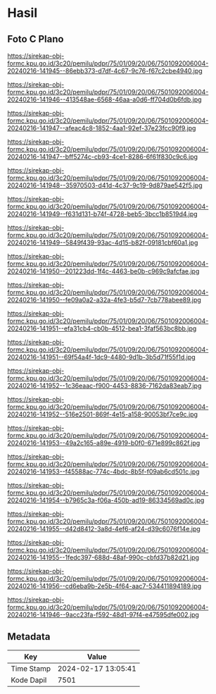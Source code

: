 # Hasil

## Foto C Plano

https://sirekap-obj-formc.kpu.go.id/3c20/pemilu/pdpr/75/01/09/20/06/7501092006004-20240216-141945--86ebb373-d7df-4c67-9c76-f67c2cbe4940.jpg

https://sirekap-obj-formc.kpu.go.id/3c20/pemilu/pdpr/75/01/09/20/06/7501092006004-20240216-141946--413548ae-6568-46aa-a0d6-ff704d0b6fdb.jpg

https://sirekap-obj-formc.kpu.go.id/3c20/pemilu/pdpr/75/01/09/20/06/7501092006004-20240216-141947--afeac4c8-1852-4aa1-92ef-37e23fcc90f9.jpg

https://sirekap-obj-formc.kpu.go.id/3c20/pemilu/pdpr/75/01/09/20/06/7501092006004-20240216-141947--bff5274c-cb93-4ce1-8286-6f61f830c9c6.jpg

https://sirekap-obj-formc.kpu.go.id/3c20/pemilu/pdpr/75/01/09/20/06/7501092006004-20240216-141948--35970503-d41d-4c37-9c19-9d879ae542f5.jpg

https://sirekap-obj-formc.kpu.go.id/3c20/pemilu/pdpr/75/01/09/20/06/7501092006004-20240216-141949--f631d131-b74f-4728-beb5-3bcc1b8519d4.jpg

https://sirekap-obj-formc.kpu.go.id/3c20/pemilu/pdpr/75/01/09/20/06/7501092006004-20240216-141949--5849f439-93ac-4d15-b82f-09181cbf60a1.jpg

https://sirekap-obj-formc.kpu.go.id/3c20/pemilu/pdpr/75/01/09/20/06/7501092006004-20240216-141950--201223dd-1f4c-4463-be0b-c969c9afcfae.jpg

https://sirekap-obj-formc.kpu.go.id/3c20/pemilu/pdpr/75/01/09/20/06/7501092006004-20240216-141950--fe09a0a2-a32a-4fe3-b5d7-7cb778abee89.jpg

https://sirekap-obj-formc.kpu.go.id/3c20/pemilu/pdpr/75/01/09/20/06/7501092006004-20240216-141951--efa31cb4-cb0b-4512-bea1-3faf563bc8bb.jpg

https://sirekap-obj-formc.kpu.go.id/3c20/pemilu/pdpr/75/01/09/20/06/7501092006004-20240216-141951--69f54a4f-1dc9-4480-9d1b-3b5d71f55f1d.jpg

https://sirekap-obj-formc.kpu.go.id/3c20/pemilu/pdpr/75/01/09/20/06/7501092006004-20240216-141952--1c36eaac-f900-4453-8836-7162da83eab7.jpg

https://sirekap-obj-formc.kpu.go.id/3c20/pemilu/pdpr/75/01/09/20/06/7501092006004-20240216-141952--516e2501-869f-4e15-a158-90053bf7ce9c.jpg

https://sirekap-obj-formc.kpu.go.id/3c20/pemilu/pdpr/75/01/09/20/06/7501092006004-20240216-141953--49a2c165-a89e-4919-b0f0-671e899c862f.jpg

https://sirekap-obj-formc.kpu.go.id/3c20/pemilu/pdpr/75/01/09/20/06/7501092006004-20240216-141953--f45588ac-774c-4bdc-8b5f-f09ab6cd501c.jpg

https://sirekap-obj-formc.kpu.go.id/3c20/pemilu/pdpr/75/01/09/20/06/7501092006004-20240216-141954--b7965c3a-f06a-450b-ad19-86334569ad0c.jpg

https://sirekap-obj-formc.kpu.go.id/3c20/pemilu/pdpr/75/01/09/20/06/7501092006004-20240216-141955--d42d8412-3a8d-4ef6-af24-d39c6076f14e.jpg

https://sirekap-obj-formc.kpu.go.id/3c20/pemilu/pdpr/75/01/09/20/06/7501092006004-20240216-141955--1fedc397-688d-48af-990c-cbfd37b82d21.jpg

https://sirekap-obj-formc.kpu.go.id/3c20/pemilu/pdpr/75/01/09/20/06/7501092006004-20240216-141956--cd6eba9b-2e5b-4f64-aac7-534411894189.jpg

https://sirekap-obj-formc.kpu.go.id/3c20/pemilu/pdpr/75/01/09/20/06/7501092006004-20240216-141946--9acc23fa-f592-48d1-97f4-e47595dfe002.jpg


## Metadata

| Key        | Value               |
| ---------- | ------------------- |
| Time Stamp | 2024-02-17 13:05:41 |
| Kode Dapil | 7501                |



